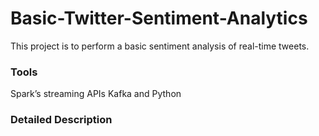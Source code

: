 # Basic-Twitter-Sentiment-Analytics
This project is to perform a basic sentiment analysis of real-time tweets.

### Tools
Spark’s streaming APIs Kafka and Python

### Detailed Description

